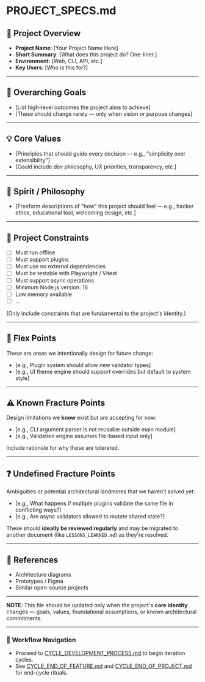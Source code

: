 # PROJECT_SPECS.md

## 🧭 Project Overview
- **Project Name**: [Your Project Name Here]
- **Short Summary**: [What does this project do? One-liner.]
- **Environment**: [Web, CLI, API, etc.]
- **Key Users**: [Who is this for?]

---

## 🎯 Overarching Goals
- [List high-level outcomes the project aims to achieve]
- [These should change rarely — only when vision or purpose changes]

---

## 💡 Core Values
- [Principles that should guide every decision — e.g., "simplicity over extensibility"]
- [Could include dev philosophy, UX priorities, transparency, etc.]

---

## 🧘 Spirit / Philosophy
- [Freeform descriptions of "how" this project should feel — e.g., hacker ethos, educational tool, welcoming design, etc.]

---

## 🚫 Project Constraints
- [ ] Must run offline
- [ ] Must support plugins
- [ ] Must use no external dependencies
- [ ] Must be testable with Playwright / Vitest
- [ ] Must support async operations
- [ ] Minimum Node.js version: 16
- [ ] Low memory available
- [ ] ...

(Only include constraints that are fundamental to the project's identity.)

---

## 🔀 Flex Points
These are areas we intentionally design for future change:
- [e.g., Plugin system should allow new validator types]
- [e.g., UI theme engine should support overrides but default to system style]

---

## ⚠️ Known Fracture Points
Design limitations we **know** exist but are accepting for now:
- [e.g., CLI argument parser is not reusable outside main module]
- [e.g., Validation engine assumes file-based input only]

Include rationale for why these are tolerated.

---

## ❓ Undefined Fracture Points
Ambiguities or potential architectural landmines that we haven’t solved yet:
- [e.g., What happens if multiple plugins validate the same file in conflicting ways?]
- [e.g., Are async validators allowed to mutate shared state?]

These should **ideally be reviewed regularly** and may be migrated to another document (like `LESSONS_LEARNED.md`) as they're resolved.

---

## 🔗 References
- Architecture diagrams
- Prototypes / Figma
- Similar open-source projects

---

**NOTE**: This file should be updated only when the project's **core identity** changes — goals, values, foundational assumptions, or known architectural commitments.

---

### 🔄 Workflow Navigation
- Proceed to [CYCLE_DEVELOPMENT_PROCESS.md](./CYCLE_DEVELOPMENT_PROCESS.md) to begin iteration cycles.
- See [CYCLE_END_OF_FEATURE.md](./CYCLE_END_OF_FEATURE.md) and [CYCLE_END_OF_PROJECT.md](./CYCLE_END_OF_PROJECT.md) for end-cycle rituals.
